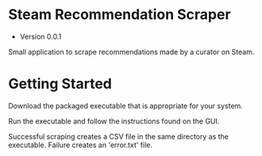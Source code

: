 
# Steam Recommendation Scraper

- Version 0.0.1

Small application to scrape recommendations made by a curator on Steam.


# Getting Started

Download the packaged executable that is appropriate for your system.

Run the executable and follow the instructions found on the GUI.

Successful scraping creates a CSV file in the same directory as the executable. Failure creates an 'error.txt' file.


